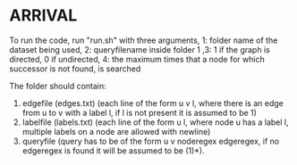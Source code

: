 # ARRIVAL

To run the code, run "run.sh" with three arguments, 1: folder name of the dataset being used, 2: queryfilename inside folder 1
,3: 1 if the graph is directed, 0 if undirected, 4: the maximum times that a node for which successor is not found, is searched

The folder should contain:
1. edgefile (edges.txt) (each line of the form u v l, where there is an edge from u to v with a label l, if l is not present it is assumed to be 1)
2. labelfile (labels.txt) (each line of the form u l, where node u has a label l, multiple labels on a node are allowed with newline) 
3. queryfile (query has to be of the form u v noderegex edgeregex, if no edgeregex is found it will be assumed to be (1)*).
